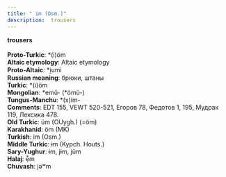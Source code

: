 ```yaml
---
title: " im (Osm.)"
description:  trousers
---
```

<strong> trousers</strong><br><br>
<strong>Proto-Turkic</strong>:  *(i)öm<br>
<strong>Altaic etymology</strong>:  Altaic etymology<br>
<strong> Proto-Altaic</strong>:  *i̯umi<br>
<strong>Russian meaning</strong>:  брюки, штаны<br>
<strong>Turkic</strong>:  *(i)öm<br>
<strong>Mongolian</strong>:  *emü- (*ömü-)<br>
<strong>Tungus-Manchu</strong>:  *(x)im-<br>
<strong>Comments</strong>:  EDT 155, VEWT 520-521, Егоров 78, Федотов 1, 195, Мудрак 119, Лексика 478.<br>
<strong>Old Turkic</strong>:  üm (OUygh.) (=öm)<br>
<strong>Karakhanid</strong>:  öm (MK)<br>
<strong>Turkish</strong>:  im (Osm.)<br>
<strong>Middle Turkic</strong>:  ɨm (Kypch. Houts.)<br>
<strong>Sary-Yughur</strong>:  ɨm, jɨm, jüm<br>
<strong>Halaj</strong>:  ẹ̄̂m<br>
<strong>Chuvash</strong>:  jǝʷm<br>


